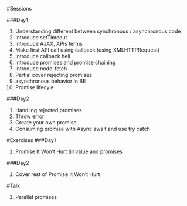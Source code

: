 #Sessions

###Day1
1. Understanding different between synchronous / asynchronous code
2. Introduce setTimeout
3. Introduce AJAX, APIs terms
4. Make first API call using callback (using XMLHTTPRequest)
5. Introduce callback hell
7. Introduce promises and promise chaining
8. Introduce node-fetch
8. Partial cover rejecting promises
9. asynchronous behavior in BE
10. Promise lifecyle

###Day2
1. Handling rejected promises
2. Throw error
3. Create your own promise
4. Consuming promise with Async await and use try catch

#Exercises
###Day1
1. Promise It Won’t Hurt till value and promises

###Day2
1. Cover rest of Promise It Won’t Hurt

#Talk
1. Parallel promises